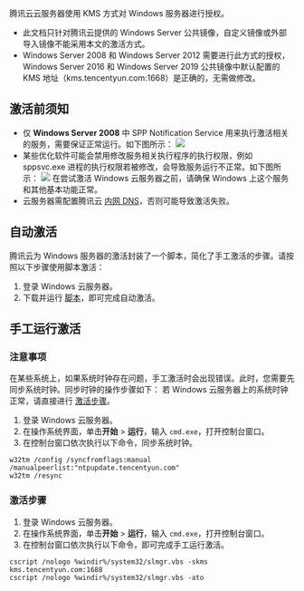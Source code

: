 腾讯云云服务器使用 KMS 方式对 Windows 服务器进行授权。

<dx-alert infotype="notice" title="">

- 此文档只针对腾讯云提供的 Windows Server 公共镜像，自定义镜像或外部导入镜像不能采用本文的激活方式。
- Windows Server 2008 和 Windows Server 2012 需要进行此方式的授权，Windows Server 2016 和 Windows Server 2019 公共镜像中默认配置的 KMS 地址（kms.tencentyun.com:1668）是正确的，无需做修改。
  </dx-alert>



## 激活前须知

- 仅 **Windows Server 2008** 中 SPP Notification Service 用来执行激活相关的服务，需要保证正常运行。如下图所示：
   ![](https://main.qcloudimg.com/raw/f8a8aab467f82898d61d7b67fab86c0b.png)
- 某些优化软件可能会禁用修改服务相关执行程序的执行权限，例如 sppsvc.exe 进程的执行权限若被修改，会导致服务运行不正常。如下图所示：
   ![](https://mc.qcloudimg.com/static/img/685fe41ef992f11ba305dfb570cb916c/21.png)
在尝试激活 Windows 云服务器之前，请确保 Windows 上这个服务和其他基本功能正常。
- 云服务器需配置腾讯云 [内网 DNS](https://cloud.tencent.com/document/product/213/5225#.E5.86.85.E7.BD.91-dns)，否则可能导致激活失败。

## 自动激活

腾讯云为 Windows 服务器的激活封装了一个脚本，简化了手工激活的步骤。请按照以下步骤使用脚本激活：

1. 登录 Windows 云服务器。
2. 下载并运行 [脚本](https://iso-1251783334.cos.ap-guangzhou.myqcloud.com/scripts/activate-win.bat )，即可完成自动激活。

## 手工运行激活

### 注意事项

在某些系统上，如果系统时钟存在问题，手工激活时会出现错误。此时，您需要先同步系统时钟。同步时钟的操作步骤如下：
<dx-alert infotype="explain" title="">
若 Windows 云服务器上的系统时钟正常，请直接进行 [激活步骤](#ActivationStep)。
</dx-alert>

1. 登录 Windows 云服务器。
2. 在操作系统界面，单击**开始** > **运行**，输入 `cmd.exe`，打开控制台窗口。
3. 在控制台窗口依次执行以下命令，同步系统时钟。
```
w32tm /config /syncfromflags:manual /manualpeerlist:"ntpupdate.tencentyun.com"
w32tm /resync
```

### 激活步骤[](id:ActivationStep)

1. 登录 Windows 云服务器。
2. 在操作系统界面，单击**开始** > **运行**，输入 `cmd.exe`，打开控制台窗口。
3. 在控制台窗口依次执行以下命令，即可完成手工运行激活。
```
cscript /nologo %windir%/system32/slmgr.vbs -skms kms.tencentyun.com:1688
cscript /nologo %windir%/system32/slmgr.vbs -ato
```
